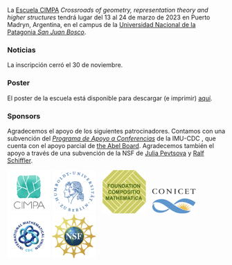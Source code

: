 La [Escuela CIMPA](https://www.cimpa.info/en/node/9) _Crossroads of geometry, representation theory and higher structures_ tendrá lugar del 13 al 24 de marzo de 2023 en Puerto Madryn, Argentina, en el campus de la [Universidad Nacional de la Patagonia _San Juan Bosco_](http://www.unp.edu.ar). 


### Noticias

La inscripción cerró el 30 de noviembre.

### Poster

El poster de la escuela está disponible para descargar (e imprimir) [aquí](CIMPA23poster.pdf).


### Sponsors

Agradecemos el apoyo de los siguientes patrocinadores. Contamos con una subvención del [_Programa de Apoyo a Conferencias_](https://www.mathunion.org/cdc/grants/conference-support-program) de la IMU-CDC , que cuenta con el apoyo parcial de [the Abel Board](https://abelprize.no/node/154). Agradecemos también el apoyo a través de una subvención de la NSF de [Julia Pevtsova](https://sites.math.washington.edu/~julia/) y [Ralf Schiffler](https://schiffler.math.uconn.edu/).



[<img src="images/CIMPA-logo.png" width="100" height="100">](https://www.cimpa.info)
[<img src="images/HU-logo.png" width="100" height="100">](https://www.hu-berlin.de/en)&nbsp;&nbsp;&nbsp;
[<img src="images/compositiologo.png" width="100" height="100">](https://compositio.nl/#foundation)&nbsp;&nbsp;&nbsp;
[<img src="images/conicet.png" width="100" height="57">](https://www.conicet.gov.ar/conicet-descripcion/) 
[<img src="images/IMU-CDC.png" width="100" height="100">](https://www.mathunion.org/cdc)
[<img src="images/NSF.svg" width="100" height="100">](https://www.nsf.gov/)

